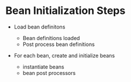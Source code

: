 # Bean Initialization Steps

* Load bean definitons
  - Bean definitions loaded
  - Post process bean definitions

* For each bean, create and initialize beans
  - instantiate beans
  - bean post processors
